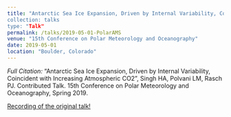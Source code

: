 ```yaml
---
title: "Antarctic Sea Ice Expansion, Driven by Internal Variability, Coincident with Increasing Atmospheric CO2”
collection: talks
type: "Talk"
permalink: /talks/2019-05-01-PolarAMS
venue: "15th Conference on Polar Meteorology and Oceanography"
date: 2019-05-01
location: "Boulder, Colorado"
---
```


<i>Full Citation:</i> “Antarctic Sea Ice Expansion, Driven by Internal Variability, Coincident with Increasing Atmospheric CO2”, Singh HA, Polvani LM, Rasch PJ. Contributed Talk. 15th Conference on Polar Meteorology and Oceanography, Spring 2019.

[Recording of the original talk!](https://ams.confex.com/ams/15Polar/videogateway.cgi/id/54958?recordingid=54958)
